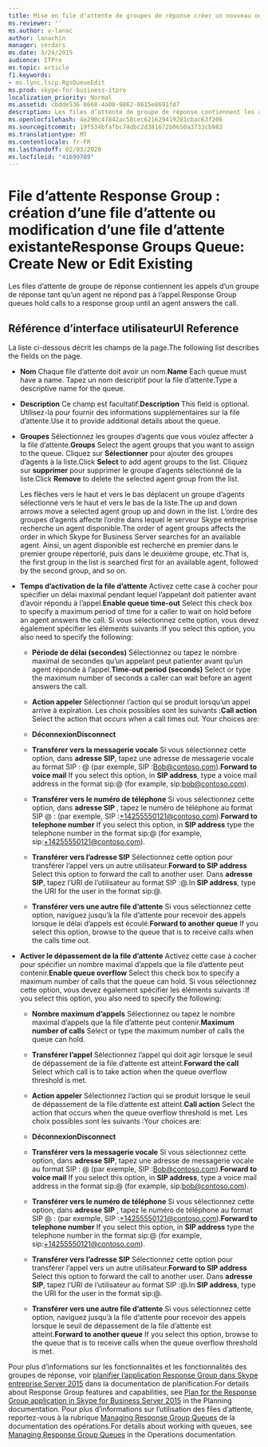 ```yaml
---
title: Mise en file d’attente de groupes de réponse créer un nouveau ou modifier un groupe existant
ms.reviewer: ''
ms.author: v-lanac
author: lanachin
manager: serdars
ms.date: 3/24/2015
audience: ITPro
ms.topic: article
f1.keywords:
- ms.lync.lscp.RgsQueueEdit
ms.prod: skype-for-business-itpro
localization_priority: Normal
ms.assetid: cbdde536-8668-4a08-9862-8615e8691fd7
description: Les files d’attente de groupe de réponse contiennent les appels d’un groupe de réponse tant qu’un agent ne répond pas à l’appel.
ms.openlocfilehash: 4e290c47842ac58cec621629419281cbac63f206
ms.sourcegitcommit: 19f534bfafbc74dbc2d381672b0650a3733cb982
ms.translationtype: MT
ms.contentlocale: fr-FR
ms.lasthandoff: 02/03/2020
ms.locfileid: "41699789"
---
```

# <a name="response-groups-queue-create-new-or-edit-existing"></a><span data-ttu-id="b17d8-103">File d’attente Response Group : création d’une file d’attente ou modification d’une file d’attente existante</span><span class="sxs-lookup"><span data-stu-id="b17d8-103">Response Groups Queue: Create New or Edit Existing</span></span>

<span data-ttu-id="b17d8-104">Les files d’attente de groupe de réponse contiennent les appels d’un groupe de réponse tant qu’un agent ne répond pas à l’appel.</span><span class="sxs-lookup"><span data-stu-id="b17d8-104">Response Group queues hold calls to a response group until an agent answers the call.</span></span>

## <a name="ui-reference"></a><span data-ttu-id="b17d8-105">Référence d’interface utilisateur</span><span class="sxs-lookup"><span data-stu-id="b17d8-105">UI Reference</span></span>

<span data-ttu-id="b17d8-106">La liste ci-dessous décrit les champs de la page.</span><span class="sxs-lookup"><span data-stu-id="b17d8-106">The following list describes the fields on the page.</span></span>

- <span data-ttu-id="b17d8-107">**Nom** Chaque file d’attente doit avoir un nom.</span><span class="sxs-lookup"><span data-stu-id="b17d8-107">**Name** Each queue must have a name.</span></span> <span data-ttu-id="b17d8-108">Tapez un nom descriptif pour la file d’attente.</span><span class="sxs-lookup"><span data-stu-id="b17d8-108">Type a descriptive name for the queue.</span></span>

- <span data-ttu-id="b17d8-109">**Description** Ce champ est facultatif.</span><span class="sxs-lookup"><span data-stu-id="b17d8-109">**Description** This field is optional.</span></span> <span data-ttu-id="b17d8-110">Utilisez-la pour fournir des informations supplémentaires sur la file d’attente.</span><span class="sxs-lookup"><span data-stu-id="b17d8-110">Use it to provide additional details about the queue.</span></span>

- <span data-ttu-id="b17d8-111">**Groupes** Sélectionnez les groupes d’agents que vous voulez affecter à la file d’attente.</span><span class="sxs-lookup"><span data-stu-id="b17d8-111">**Groups** Select the agent groups that you want to assign to the queue.</span></span> <span data-ttu-id="b17d8-112">Cliquez sur **Sélectionner** pour ajouter des groupes d’agents à la liste.</span><span class="sxs-lookup"><span data-stu-id="b17d8-112">Click **Select** to add agent groups to the list.</span></span> <span data-ttu-id="b17d8-113">Cliquez sur **supprimer** pour supprimer le groupe d’agents sélectionné de la liste.</span><span class="sxs-lookup"><span data-stu-id="b17d8-113">Click **Remove** to delete the selected agent group from the list.</span></span>

    <span data-ttu-id="b17d8-114">Les flèches vers le haut et vers le bas déplacent un groupe d’agents sélectionné vers le haut et vers le bas de la liste.</span><span class="sxs-lookup"><span data-stu-id="b17d8-114">The up and down arrows move a selected agent group up and down in the list.</span></span> <span data-ttu-id="b17d8-115">L’ordre des groupes d’agents affecte l’ordre dans lequel le serveur Skype entreprise recherche un agent disponible.</span><span class="sxs-lookup"><span data-stu-id="b17d8-115">The order of agent groups affects the order in which Skype for Business Server searches for an available agent.</span></span> <span data-ttu-id="b17d8-116">Ainsi, un agent disponible est recherché en premier dans le premier groupe répertorié, puis dans le deuxième groupe, etc.</span><span class="sxs-lookup"><span data-stu-id="b17d8-116">That is, the first group in the list is searched first for an available agent, followed by the second group, and so on.</span></span>

- <span data-ttu-id="b17d8-117">**Temps d’activation de la file d’attente** Activez cette case à cocher pour spécifier un délai maximal pendant lequel l’appelant doit patienter avant d’avoir répondu à l’appel.</span><span class="sxs-lookup"><span data-stu-id="b17d8-117">**Enable queue time-out** Select this check box to specify a maximum period of time for a caller to wait on hold before an agent answers the call.</span></span> <span data-ttu-id="b17d8-118">Si vous sélectionnez cette option, vous devez également spécifier les éléments suivants :</span><span class="sxs-lookup"><span data-stu-id="b17d8-118">If you select this option, you also need to specify the following:</span></span>

  - <span data-ttu-id="b17d8-119">**Période de délai (secondes)** Sélectionnez ou tapez le nombre maximal de secondes qu’un appelant peut patienter avant qu’un agent réponde à l’appel.</span><span class="sxs-lookup"><span data-stu-id="b17d8-119">**Time-out period (seconds)** Select or type the maximum number of seconds a caller can wait before an agent answers the call.</span></span>

  - <span data-ttu-id="b17d8-120">**Action appeler** Sélectionner l’action qui se produit lorsqu’un appel arrive à expiration. Les choix possibles sont les suivants :</span><span class="sxs-lookup"><span data-stu-id="b17d8-120">**Call action** Select the action that occurs when a call times out. Your choices are:</span></span>

  - <span data-ttu-id="b17d8-121">**Déconnexion**</span><span class="sxs-lookup"><span data-stu-id="b17d8-121">**Disconnect**</span></span>

  - <span data-ttu-id="b17d8-122">**Transférer vers la messagerie vocale** Si vous sélectionnez cette option, dans **adresse SIP**, tapez une adresse de messagerie vocale au format SIP :<username> @ <domainname> (par exemple, SIP :Bob@contoso.com).</span><span class="sxs-lookup"><span data-stu-id="b17d8-122">**Forward to voice mail** If you select this option, in **SIP address**, type a voice mail address in the format sip:<username>@<domainname> (for example, sip:bob@contoso.com).</span></span>

  - <span data-ttu-id="b17d8-123">**Transférer vers le numéro de téléphone** Si vous sélectionnez cette option, dans **adresse SIP** , tapez le numéro de téléphone au format SIP<number> @ <domainname> : (par exemple, SIP :+14255550121@contoso.com).</span><span class="sxs-lookup"><span data-stu-id="b17d8-123">**Forward to telephone number** If you select this option, in **SIP address** type the telephone number in the format sip:<number>@<domainname> (for example, sip:+14255550121@contoso.com).</span></span>

  - <span data-ttu-id="b17d8-124">**Transférer vers l’adresse SIP** Sélectionnez cette option pour transférer l’appel vers un autre utilisateur.</span><span class="sxs-lookup"><span data-stu-id="b17d8-124">**Forward to SIP address** Select this option to forward the call to another user.</span></span> <span data-ttu-id="b17d8-125">Dans **adresse SIP**, tapez l’URI de l’utilisateur au format SIP :<username>@<domainname>.</span><span class="sxs-lookup"><span data-stu-id="b17d8-125">In **SIP address**, type the URI for the user in the format sip:<username>@<domainname>.</span></span>

  - <span data-ttu-id="b17d8-126">**Transférer vers une autre file d’attente** Si vous sélectionnez cette option, naviguez jusqu’à la file d’attente pour recevoir des appels lorsque le délai d’appels est écoulé.</span><span class="sxs-lookup"><span data-stu-id="b17d8-126">**Forward to another queue** If you select this option, browse to the queue that is to receive calls when the calls time out.</span></span>

- <span data-ttu-id="b17d8-127">**Activer le dépassement de la file d’attente** Activez cette case à cocher pour spécifier un nombre maximal d’appels que la file d’attente peut contenir.</span><span class="sxs-lookup"><span data-stu-id="b17d8-127">**Enable queue overflow** Select this check box to specify a maximum number of calls that the queue can hold.</span></span> <span data-ttu-id="b17d8-128">Si vous sélectionnez cette option, vous devez également spécifier les éléments suivants :</span><span class="sxs-lookup"><span data-stu-id="b17d8-128">If you select this option, you also need to specify the following:</span></span>

  - <span data-ttu-id="b17d8-129">**Nombre maximum d’appels** Sélectionnez ou tapez le nombre maximal d’appels que la file d’attente peut contenir.</span><span class="sxs-lookup"><span data-stu-id="b17d8-129">**Maximum number of calls** Select or type the maximum number of calls the queue can hold.</span></span>

  - <span data-ttu-id="b17d8-130">**Transférer l’appel** Sélectionnez l’appel qui doit agir lorsque le seuil de dépassement de la file d’attente est atteint.</span><span class="sxs-lookup"><span data-stu-id="b17d8-130">**Forward the call** Select which call is to take action when the queue overflow threshold is met.</span></span>

  - <span data-ttu-id="b17d8-131">**Action appeler** Sélectionnez l’action qui se produit lorsque le seuil de dépassement de la file d’attente est atteint.</span><span class="sxs-lookup"><span data-stu-id="b17d8-131">**Call action** Select the action that occurs when the queue overflow threshold is met.</span></span> <span data-ttu-id="b17d8-132">Les choix possibles sont les suivants :</span><span class="sxs-lookup"><span data-stu-id="b17d8-132">Your choices are:</span></span>

  - <span data-ttu-id="b17d8-133">**Déconnexion**</span><span class="sxs-lookup"><span data-stu-id="b17d8-133">**Disconnect**</span></span>

  - <span data-ttu-id="b17d8-134">**Transférer vers la messagerie vocale** Si vous sélectionnez cette option, dans **adresse SIP**, tapez une adresse de messagerie vocale au format SIP :<username> @ <domainname> (par exemple, SIP :Bob@contoso.com).</span><span class="sxs-lookup"><span data-stu-id="b17d8-134">**Forward to voice mail** If you select this option, in **SIP address**, type a voice mail address in the format sip:<username>@<domainname> (for example, sip:bob@contoso.com).</span></span>

  - <span data-ttu-id="b17d8-135">**Transférer vers le numéro de téléphone** Si vous sélectionnez cette option, dans **adresse SIP** , tapez le numéro de téléphone au format SIP<number> @ <domainname> : (par exemple, SIP :+14255550121@contoso.com).</span><span class="sxs-lookup"><span data-stu-id="b17d8-135">**Forward to telephone number** If you select this option, in **SIP address** type the telephone number in the format sip:<number>@<domainname> (for example, sip:+14255550121@contoso.com).</span></span>

  - <span data-ttu-id="b17d8-136">**Transférer vers l’adresse SIP** Sélectionnez cette option pour transférer l’appel vers un autre utilisateur.</span><span class="sxs-lookup"><span data-stu-id="b17d8-136">**Forward to SIP address** Select this option to forward the call to another user.</span></span> <span data-ttu-id="b17d8-137">Dans **adresse SIP**, tapez l’URI de l’utilisateur au format SIP :<username>@<domainname>.</span><span class="sxs-lookup"><span data-stu-id="b17d8-137">In **SIP address**, type the URI for the user in the format sip:<username>@<domainname>.</span></span>

  - <span data-ttu-id="b17d8-138">**Transférer vers une autre file d’attente** Si vous sélectionnez cette option, naviguez jusqu’à la file d’attente pour recevoir des appels lorsque le seuil de dépassement de la file d’attente est atteint.</span><span class="sxs-lookup"><span data-stu-id="b17d8-138">**Forward to another queue** If you select this option, browse to the queue that is to receive calls when the queue overflow threshold is met.</span></span>

<span data-ttu-id="b17d8-139">Pour plus d’informations sur les fonctionnalités et les fonctionnalités des groupes de réponse, voir [planifier l’application Response Group dans Skype entreprise Server 2015](../../plan-your-deployment/enterprise-voice-solution/response-group.md) dans la documentation de planification.</span><span class="sxs-lookup"><span data-stu-id="b17d8-139">For details about Response Group features and capabilities, see [Plan for the Response Group application in Skype for Business Server 2015](../../plan-your-deployment/enterprise-voice-solution/response-group.md) in the Planning documentation.</span></span> <span data-ttu-id="b17d8-140">Pour plus d’informations sur l’utilisation des files d’attente, reportez-vous à la rubrique [Managing Response Group Queues](https://technet.microsoft.com/library/1e91720c-ab67-4dfb-b30c-0ef2a8012310.aspx) de la documentation des opérations.</span><span class="sxs-lookup"><span data-stu-id="b17d8-140">For details about working with queues, see [Managing Response Group Queues](https://technet.microsoft.com/library/1e91720c-ab67-4dfb-b30c-0ef2a8012310.aspx) in the Operations documentation.</span></span>


